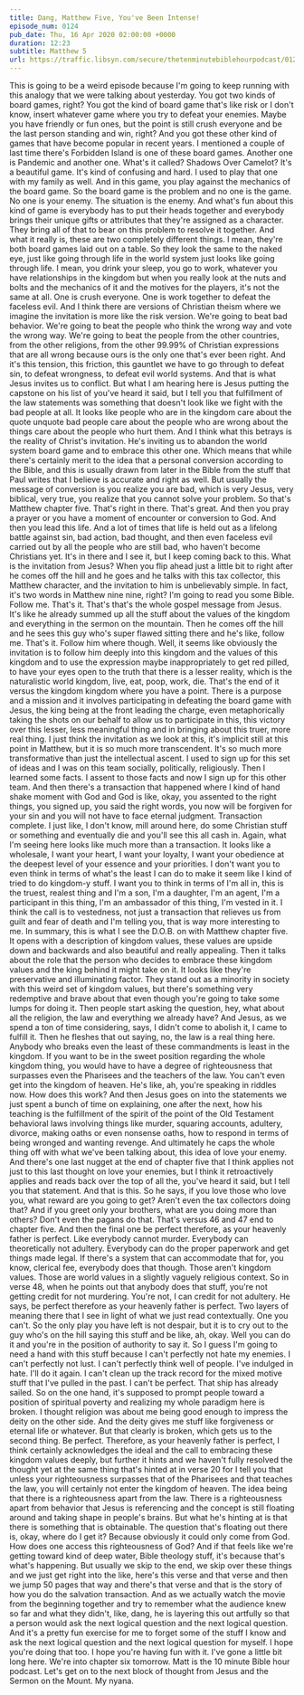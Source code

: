 ```yaml
---
title: Dang, Matthew Five, You've Been Intense!
episode_num: 0124
pub_date: Thu, 16 Apr 2020 02:00:00 +0000
duration: 12:23
subtitle: Matthew 5
url: https://traffic.libsyn.com/secure/thetenminutebiblehourpodcast/0124_-_Dang_Matthew_Five.mp3
---
```


 This is going to be a weird episode because I'm going to keep running with this analogy that we were talking about yesterday. You got two kinds of board games, right? You got the kind of board game that's like risk or I don't know, insert whatever game where you try to defeat your enemies. Maybe you have friendly or fun ones, but the point is still crush everyone and be the last person standing and win, right? And you got these other kind of games that have become popular in recent years. I mentioned a couple of last time there's Forbidden Island is one of these board games. Another one is Pandemic and another one. What's it called? Shadows Over Camelot? It's a beautiful game. It's kind of confusing and hard. I used to play that one with my family as well. And in this game, you play against the mechanics of the board game. So the board game is the problem and no one is the game. No one is your enemy. The situation is the enemy. And what's fun about this kind of game is everybody has to put their heads together and everybody brings their unique gifts or attributes that they're assigned as a character. They bring all of that to bear on this problem to resolve it together. And what it really is, these are two completely different things. I mean, they're both board games laid out on a table. So they look the same to the naked eye, just like going through life in the world system just looks like going through life. I mean, you drink your sleep, you go to work, whatever you have relationships in the kingdom but when you really look at the nuts and bolts and the mechanics of it and the motives for the players, it's not the same at all. One is crush everyone. One is work together to defeat the faceless evil. And I think there are versions of Christian theism where we imagine the invitation is more like the risk version. We're going to beat bad behavior. We're going to beat the people who think the wrong way and vote the wrong way. We're going to beat the people from the other countries, from the other religions, from the other 99.99% of Christian expressions that are all wrong because ours is the only one that's ever been right. And it's this tension, this friction, this gauntlet we have to go through to defeat sin, to defeat wrongness, to defeat evil world systems. And that is what Jesus invites us to conflict. But what I am hearing here is Jesus putting the capstone on his list of you've heard it said, but I tell you that fulfillment of the law statements was something that doesn't look like we fight with the bad people at all. It looks like people who are in the kingdom care about the quote unquote bad people care about the people who are wrong about the things care about the people who hurt them. And I think what this betrays is the reality of Christ's invitation. He's inviting us to abandon the world system board game and to embrace this other one. Which means that while there's certainly merit to the idea that a personal conversion according to the Bible, and this is usually drawn from later in the Bible from the stuff that Paul writes that I believe is accurate and right as well. But usually the message of conversion is you realize you are bad, which is very Jesus, very biblical, very true, you realize that you cannot solve your problem. So that's Matthew chapter five. That's right in there. That's great. And then you pray a prayer or you have a moment of encounter or conversion to God. And then you lead this life. And a lot of times that life is held out as a lifelong battle against sin, bad action, bad thought, and then even faceless evil carried out by all the people who are still bad, who haven't become Christians yet. It's in there and I see it, but I keep coming back to this. What is the invitation from Jesus? When you flip ahead just a little bit to right after he comes off the hill and he goes and he talks with this tax collector, this Matthew character, and the invitation to him is unbelievably simple. In fact, it's two words in Matthew nine nine, right? I'm going to read you some Bible. Follow me. That's it. That's that's the whole gospel message from Jesus. It's like he already summed up all the stuff about the values of the kingdom and everything in the sermon on the mountain. Then he comes off the hill and he sees this guy who's super flawed sitting there and he's like, follow me. That's it. Follow him where though. Well, it seems like obviously the invitation is to follow him deeply into this kingdom and the values of this kingdom and to use the expression maybe inappropriately to get red pilled, to have your eyes open to the truth that there is a lesser reality, which is the naturalistic world kingdom, live, eat, poop, work, die. That's the end of it versus the kingdom kingdom where you have a point. There is a purpose and a mission and it involves participating in defeating the board game with Jesus, the king being at the front leading the charge, even metaphorically taking the shots on our behalf to allow us to participate in this, this victory over this lesser, less meaningful thing and in bringing about this truer, more real thing. I just think the invitation as we look at this, it's implicit still at this point in Matthew, but it is so much more transcendent. It's so much more transformative than just the intellectual ascent. I used to sign up for this set of ideas and I was on this team socially, politically, religiously. Then I learned some facts. I assent to those facts and now I sign up for this other team. And then there's a transaction that happened where I kind of hand shake moment with God and God is like, okay, you assented to the right things, you signed up, you said the right words, you now will be forgiven for your sin and you will not have to face eternal judgment. Transaction complete. I just like, I don't know, mill around here, do some Christian stuff or something and eventually die and you'll see this all cash in. Again, what I'm seeing here looks like much more than a transaction. It looks like a wholesale, I want your heart, I want your loyalty, I want your obedience at the deepest level of your essence and your priorities. I don't want you to even think in terms of what's the least I can do to make it seem like I kind of tried to do kingdom-y stuff. I want you to think in terms of I'm all in, this is the truest, realest thing and I'm a son, I'm a daughter, I'm an agent, I'm a participant in this thing, I'm an ambassador of this thing, I'm vested in it. I think the call is to vestedness, not just a transaction that relieves us from guilt and fear of death and I'm telling you, that is way more interesting to me. In summary, this is what I see the D.O.B. on with Matthew chapter five. It opens with a description of kingdom values, these values are upside down and backwards and also beautiful and really appealing. Then it talks about the role that the person who decides to embrace these kingdom values and the king behind it might take on it. It looks like they're preservative and illuminating factor. They stand out as a minority in society with this weird set of kingdom values, but there's something very redemptive and brave about that even though you're going to take some lumps for doing it. Then people start asking the question, hey, what about all the religion, the law and everything we already have? And Jesus, as we spend a ton of time considering, says, I didn't come to abolish it, I came to fulfill it. Then he fleshes that out saying, no, the law is a real thing here. Anybody who breaks even the least of these commandments is least in the kingdom. If you want to be in the sweet position regarding the whole kingdom thing, you would have to have a degree of righteousness that surpasses even the Pharisees and the teachers of the law. You can't even get into the kingdom of heaven. He's like, ah, you're speaking in riddles now. How does this work? And then Jesus goes on into the statements we just spent a bunch of time on explaining, one after the next, how his teaching is the fulfillment of the spirit of the point of the Old Testament behavioral laws involving things like murder, squaring accounts, adultery, divorce, making oaths or even nonsense oaths, how to respond in terms of being wronged and wanting revenge. And ultimately he caps the whole thing off with what we've been talking about, this idea of love your enemy. And there's one last nugget at the end of chapter five that I think applies not just to this last thought on love your enemies, but I think it retroactively applies and reads back over the top of all the, you've heard it said, but I tell you that statement. And that is this. So he says, if you love those who love you, what reward are you going to get? Aren't even the tax collectors doing that? And if you greet only your brothers, what are you doing more than others? Don't even the pagans do that. That's versus 46 and 47 end to chapter five. And then the final one be perfect therefore, as your heavenly father is perfect. Like everybody cannot murder. Everybody can theoretically not adultery. Everybody can do the proper paperwork and get things made legal. If there's a system that can accommodate that for, you know, clerical fee, everybody does that though. Those aren't kingdom values. Those are world values in a slightly vaguely religious context. So in verse 48, when he points out that anybody does that stuff, you're not getting credit for not murdering. You're not, I can credit for not adultery. He says, be perfect therefore as your heavenly father is perfect. Two layers of meaning there that I see in light of what we just read contextually. One you can't. So the only play you have left is not despair, but it is to cry out to the guy who's on the hill saying this stuff and be like, ah, okay. Well you can do it and you're in the position of authority to say it. So I guess I'm going to need a hand with this stuff because I can't perfectly not hate my enemies. I can't perfectly not lust. I can't perfectly think well of people. I've indulged in hate. I'll do it again. I can't clean up the track record for the mixed motive stuff that I've pulled in the past. I can't be perfect. That ship has already sailed. So on the one hand, it's supposed to prompt people toward a position of spiritual poverty and realizing my whole paradigm here is broken. I thought religion was about me being good enough to impress the deity on the other side. And the deity gives me stuff like forgiveness or eternal life or whatever. But that clearly is broken, which gets us to the second thing. Be perfect. Therefore, as your heavenly father is perfect, I think certainly acknowledges the ideal and the call to embracing these kingdom values deeply, but further it hints and we haven't fully resolved the thought yet at the same thing that's hinted at in verse 20 for I tell you that unless your righteousness surpasses that of the Pharisees and that teaches the law, you will certainly not enter the kingdom of heaven. The idea being that there is a righteousness apart from the law. There is a righteousness apart from behavior that Jesus is referencing and the concept is still floating around and taking shape in people's brains. But what he's hinting at is that there is something that is obtainable. The question that's floating out there is, okay, where do I get it? Because obviously it could only come from God. How does one access this righteousness of God? And if that feels like we're getting toward kind of deep water, Bible theology stuff, it's because that's what's happening. But usually we skip to the end, we skip over these things and we just get right into the like, here's this verse and that verse and then we jump 50 pages that way and there's that verse and that is the story of how you do the salvation transaction. And as we actually watch the movie from the beginning together and try to remember what the audience knew so far and what they didn't, like, dang, he is layering this out artfully so that a person would ask the next logical question and the next logical question. And it's a pretty fun exercise for me to forget some of the stuff I know and ask the next logical question and the next logical question for myself. I hope you're doing that too. I hope you're having fun with it. I've gone a little bit long here. We're into chapter six tomorrow. Matt is the 10 minute Bible hour podcast. Let's get on to the next block of thought from Jesus and the Sermon on the Mount. My nyana.